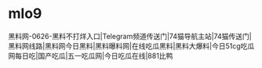 # mlo9
黑料网-0626-黑料不打烊入口|Telegram频道传送门|74猫导航主站|74猫传送门|黑料网线路|黑料网今日黑料|黑料曝料网|在线吃瓜黑料|黑料大爆料|今日51cg吃瓜网每日吃|国产吃瓜|五一吃瓜网|今日吃瓜在线|881比鸭
